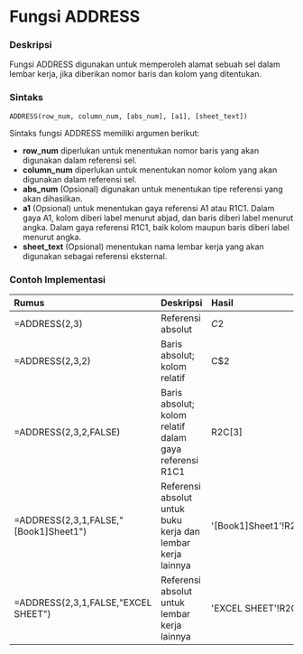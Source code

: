 # Fungsi ADDRESS

### Deskripsi

Fungsi ADDRESS digunakan untuk memperoleh alamat sebuah sel dalam lembar kerja, jika diberikan nomor baris dan kolom yang ditentukan.

### Sintaks

`ADDRESS(row_num, column_num, [abs_num], [a1], [sheet_text])`

Sintaks fungsi ADDRESS memiliki argumen berikut:

* **row\_num** diperlukan untuk menentukan nomor baris yang akan digunakan dalam referensi sel.
* **column\_num** diperlukan untuk menentukan nomor kolom yang akan digunakan dalam referensi sel.
*  **abs\_num** \(Opsional\) digunakan untuk menentukan tipe referensi yang akan dihasilkan.
* **a1** \(Opsional\) untuk menentukan gaya referensi A1 atau R1C1. Dalam gaya A1, kolom diberi label menurut abjad, dan baris diberi label menurut angka. Dalam gaya referensi R1C1, baik kolom maupun baris diberi label menurut angka.
* **sheet\_text** \(Opsional\) menentukan nama lembar kerja yang akan digunakan sebagai referensi eksternal.

### Contoh Implementasi

|  **Rumus** |  **Deskripsi** |  **Hasil** |
| :--- | :--- | :--- |
| =ADDRESS\(2,3\) | Referensi absolut | $C$2 |
| =ADDRESS\(2,3,2\) | Baris absolut; kolom relatif | C$2 |
| =ADDRESS\(2,3,2,FALSE\) | Baris absolut; kolom relatif dalam gaya referensi R1C1 | R2C\[3\] |
| =ADDRESS\(2,3,1,FALSE,"\[Book1\]Sheet1"\) | Referensi absolut untuk buku kerja dan lembar kerja lainnya | '\[Book1\]Sheet1'!R2C3 |
| =ADDRESS\(2,3,1,FALSE,"EXCEL SHEET"\) | Referensi absolut untuk lembar kerja lainnya | 'EXCEL SHEET'!R2C3 |



